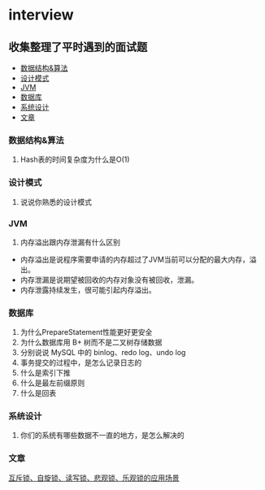 # interview

## 收集整理了平时遇到的面试题


- [数据结构&算法](#数据结构&算法)
- [设计模式](#设计模式)
- [JVM](#JVM)
- [数据库](#数据库)
- [系统设计](#系统设计)
- [文章](#文章)


### 数据结构&算法
1. Hash表的时间复杂度为什么是O(1)

### 设计模式
1. 说说你熟悉的设计模式

### JVM
1. 内存溢出跟内存泄漏有什么区别
  - 内存溢出是说程序需要申请的内存超过了JVM当前可以分配的最大内存，溢出。
  - 内存泄漏是说期望被回收的内存对象没有被回收，泄漏。
  - 内存泄露持续发生，很可能引起内存溢出。

### 数据库
1. 为什么PrepareStatement性能更好更安全
2. 为什么数据库用 B+ 树而不是二叉树存储数据
3. 分别说说 MySQL 中的 binlog、redo log、undo log
4. 事务提交的过程中，是怎么记录日志的
5.  什么是索引下推
6.  什么是最左前缀原则
7.  什么是回表

### 系统设计
1. 你们的系统有哪些数据不一直的地方，是怎么解决的

### 文章
[互斥锁、自旋锁、读写锁、悲观锁、乐观锁的应用场景](https://mp.weixin.qq.com/s/6QrQ0TZVqSQq26Rms0_mvA)